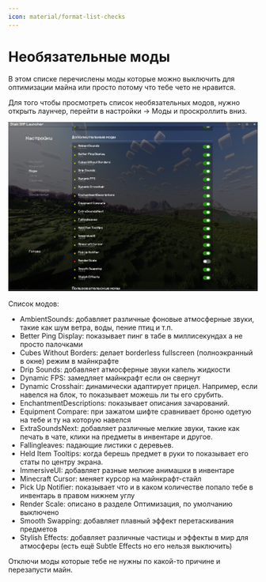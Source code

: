 ```yaml
---
icon: material/format-list-checks 
---
```


# Необязательные моды

В этом списке перечислены моды которые можно выключить для оптимизации майна или просто потому что тебе чето не нравится.

Для того чтобы просмотреть список необязательных модов, нужно открыть лаунчер, перейти в настройки -> Моды и проскроллить вниз.

![img.png](../../../assets/img/secondary/img.png)

Список модов:

- AmbientSounds: добавляет различные фоновые атмосферные звуки, такие как шум ветра, воды, пение птиц и т.п.
- Better Ping Display: показывает пинг в табе в миллисекундах а не просто палочками
- Cubes Without Borders: делает borderless fullscreen (полноэкранный в окне) режим в майнкрафте
- Drip Sounds: добавляет атмосферные звуки капель жидкости
- Dynamic FPS: замедляет майнкрафт если он свернут
- Dynamic Crosshair: динамически адаптирует прицел. Например, если навелся на блок, то показывает можешь ли ты его срубить.
- EnchantmentDescriptions: показывает описания зачарований.
- Equipment Compare: при зажатом шифте сравнивает броню одетую на тебе и ту на которую навелся
- ExtraSoundsNext: добавляет различные мелкие звуки, такие как печать в чате, клики на предметы в инвентаре и другое.
- Fallingleaves: падающие листики с деревьев.
- Held Item Tooltips: когда берешь предмет в руки то показывает его статы по центру экрана.
- ImmersiveUI: добавляет разные мелкие анимашки в инвентаре
- Minecraft Cursor: меняет курсор на майнкрафт-стайл
- Pick Up Notifier: показывает что и в каком количестве попало тебе в инвентарь в правом нижнем углу
- Render Scale: описано в разделе Оптимизация, по умолчанию выключено
- Smooth Swapping: добавляет плавный эффект перетаскивания предметов
- Stylish Effects: добавляет различные частицы и эффекты в мир для атмосферы (есть ещё Subtle Effects но его нельзя выключить)

Отключи моды которые тебе не нужны по какой-то причине и перезапусти майн.


